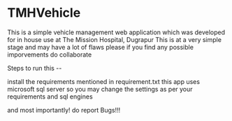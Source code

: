 # TMHVehicle

This is a simple vehicle management web application which was developed for in house use at The Mission Hospital, Dugrapur
This is at a very simple stage and may have a lot of flaws please if you find any possible imporvements do collaborate

Steps to run this --

install the requirements mentioned in requirement.txt
this app uses microsoft sql server
so you may change the settings as per your requirements and sql engines

and most importantly!
do report Bugs!!!
